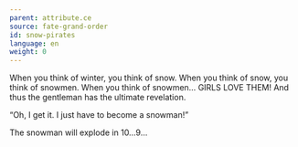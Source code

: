 ```yaml
---
parent: attribute.ce
source: fate-grand-order
id: snow-pirates
language: en
weight: 0
---
```


When you think of winter, you think of snow.
When you think of snow, you think of snowmen.
When you think of snowmen… GIRLS LOVE THEM!
And thus the gentleman has the ultimate revelation.

“Oh, I get it.
I just have to become a snowman!”

The snowman will explode in 10…9…
